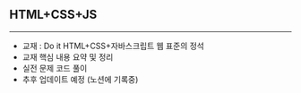 ## HTML+CSS+JS
---

* 교재 : Do it HTML+CSS+자바스크립트 웹 표준의 정석
* 교재 핵심 내용 요약 및 정리
* 실전 문제 코드 풀이
* 추후 업데이트 예정 (노션에 기록중)
